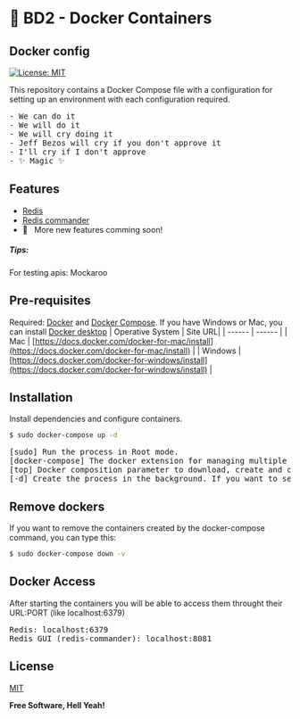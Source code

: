 # :rocket: BD2 - Docker Containers
## Docker config

[![License: MIT](https://img.shields.io/badge/License-MIT-yellow.svg)](https://opensource.org/licenses/MIT)

This repository contains a Docker Compose file with a configuration for setting up an environment with each configuration required.
<pre>
- We can do it
- We will do it
- We will cry doing it
- Jeff Bezos will cry if you don't approve it
- I'll cry if I don't approve
- ✨ Magic ✨
</pre>

## Features

- [Redis](https://redis.io)
- [Redis commander](https://github.com/joeferner/redis-commander)
- :rocket: &nbsp; More new features comming soon!

##### Tips:
For testing apis: Mockaroo

## Pre-requisites

Required: [Docker](https://www.docker.com/) and [Docker Compose](https://docs.docker.com/compose/).
If you have Windows or Mac, you can install [Docker desktop](https://docs.docker.com/desktop/dashboard/)
| Operative System | Site URL|
| ------ | ------ |
| Mac | [https://docs.docker.com/docker-for-mac/install](https://docs.docker.com/docker-for-mac/install) |
| Windows | [https://docs.docker.com/docker-for-windows/install](https://docs.docker.com/docker-for-windows/install) |

## Installation

Install dependencies and configure containers.

```sh
$ sudo docker-compose up -d
```
<pre>
[sudo] Run the process in Root mode.  
[docker-compose] The docker extension for managing multiple containers at the same time.  
[top] Docker composition parameter to download, create and configure containers.  
[-d] Create the process in the background. If you want to see the creation of the process and the console, you can remove this flag.  
</pre>
## Remove dockers

If you want to remove the containers created by the docker-compose command, you can type this:

```sh
$ sudo docker-compose down -v
```


## Docker Access

After starting the containers you will be able to access them throught their URL:PORT (like localhost:6379)

<pre>
Redis: localhost:6379
Redis GUI (redis-commander): localhost:8081
</pre>

## License

[MIT](LICENSE)

**Free Software, Hell Yeah!**
